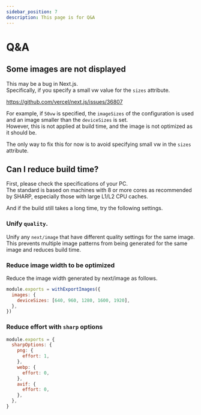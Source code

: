 ```yaml
---
sidebar_position: 7
description: This page is for Q&A
---
```


# Q&A

## Some images are not displayed

This may be a bug in Next.js.  
Specifically, if you specify a small vw value for the `sizes` attribute.

https://github.com/vercel/next.js/issues/36807

For example, if `50vw` is specified, the `imageSizes` of the configuration is used and an image smaller than the `deviceSizes` is set.  
However, this is not applied at build time, and the image is not optimized as it should be.

The only way to fix this for now is to avoid specifying small vw in the `sizes` attribute.

## Can I reduce build time?

First, please check the specifications of your PC.  
The standard is based on machines with 8 or more cores as recommended by SHARP, especially those with large L1/L2 CPU caches.

And if the build still takes a long time, try the following settings.

### Unify `quality`.

Unify any `next/image` that have different quality settings for the same image.
This prevents multiple image patterns from being generated for the same image and reduces build time.

### Reduce image width to be optimized

Reduce the image width generated by next/image as follows.

```js title="next.config.js"
module.exports = withExportImages({
  images: {
    deviceSizes: [640, 960, 1280, 1600, 1920],
  },
})
```

### Reduce effort with `sharp` options

```js title="export-images.config.js"
module.exports = {
  sharpOptions: {
    png: {
      effort: 1,
    },
    webp: {
      effort: 0,
    },
    avif: {
      effort: 0,
    },
  },
}
```
